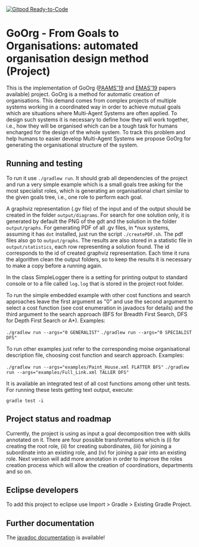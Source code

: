 [![Gitpod Ready-to-Code](https://img.shields.io/badge/Gitpod-Ready--to--Code-blue?logo=gitpod)](https://gitpod.io/#https://github.com/cleberjamaral/autoOrgDesignProject) 

# GoOrg - From Goals to Organisations: automated organisation design method (Project)

This is the implementation of GoOrg ([PAAMS'19](https://link.springer.com/chapter/10.1007/978-3-030-24299-2_28) and [EMAS'19](http://cgi.csc.liv.ac.uk/~lad/emas2019/accepted/EMAS2019_paper_5.pdf) papers available) project. GoOrg is a method for automatic creation of organisations. This demand comes from complex projects of multiple systems working in a coordinated way in order to achieve mutual goals which are situations where Multi-Agent Systems are often applied. To design such systems it is necessary to define how they will work together, i.e., how they will be organised which can be a tough task for humans encharged for the design of the whole system. To track this problem and help humans to easier develop Multi-Agent Systems we propose GoOrg for generating the organisational structure of the system.

## Running and testing

To run it use `./gradlew run`. It should grab all dependencies of the project and run a very simple example which is a small goals tree asking for the most specialist roles, which is generating an organisational chart similar to the given goals tree, i.e., one role to perform each goal.

A graphviz representation (.gv file) of the input and of the output should be created in the folder `output/diagrams`. For search for one solution only, it is generated by default the PNG of the gdt and the solution in the folder `output/graphs`. For generating PDF of all .gv files, in \*nux systems, assuming it has `dot` installed, just run the script `./createPDF.sh`. The pdf files also go to `output/graphs`. The results are also stored in a statistic file in `output/statistics`, each row representing a solution found. The id corresponds to the id of created graphviz representation. Each time it runs the algorithm clean the output folders, so to keep the results it is necessary to make a copy before a running again. 

In the class SimpleLogger there is a setting for printing output to standard console or to a file called `log.log` that is stored in the project root folder.

To run the simple embedded example with other cost functions and search approaches leave the first argument as "0" and use the second argument to select a cost function (see cost enumeration in javadocs for details) and the third argument to the search approach (BFS for Breadth First Search, DFS for Depth First Search or A*). Examples:

`./gradlew run --args="0 GENERALIST"`
`./gradlew run --args="0 SPECIALIST DFS"`

To run other examples just refer to the corresponding moise organisational description file, choosing cost function and search approach. Examples: 

`./gradlew run --args="examples/Paint_House.xml FLATTER BFS"`
`./gradlew run --args="examples/Full_Link.xml TALLER DFS"`

It is available an integrated test of all cost functions among other unit tests. For running these tests getting text output, execute:

`gradle test -i`

## Project status and roadmap

Currently, the project is using as input a goal decomposition tree with skills annotated on it. There are four possible transformations which is (i) for creating the root role, (ii) for creating subordinates, (iii) for joining a subordinate into an existing role, and (iv) for joining a pair into an existing role. Next version will add more annotation in order to improve the roles creation process which will allow the creation of coordinatiors, departments and so on.

## Eclipse developers
To add this project to eclipse use Import > Gradle > Existing Gradle Project.

## Further documentation

The [javadoc documentation](http://htmlpreview.github.io/?https://github.com/cleberjamaral/autoOrgDesignProject/blob/master/doc/apidoc/overview-tree.html) is available!
